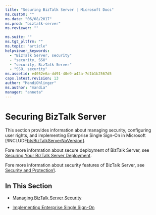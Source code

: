 ```yaml
---
title: "Securing BizTalk Server | Microsoft Docs"
ms.custom: ""
ms.date: "06/08/2017"
ms.prod: "biztalk-server"
ms.reviewer: ""

ms.suite: ""
ms.tgt_pltfrm: ""
ms.topic: "article"
helpviewer_keywords: 
  - "BizTalk Server, security"
  - "security, SSO"
  - "security, BizTalk Server"
  - "SSO, security"
ms.assetid: e4052e6a-dd91-40e9-a42a-7d1b1b2567d5
caps.latest.revision: 13
author: "MandiOhlinger"
ms.author: "mandia"
manager: "anneta"
---
```

# Securing BizTalk Server
This section provides information about managing security, configuring user rights, and implementing Enterprise Single Sign-On in Microsoft [!INCLUDE[btsBizTalkServerNoVersion](../includes/btsbiztalkservernoversion-md.md)].  
  
 Fore more information about secure deployment of BizTalk Server, see [Securing Your BizTalk Server Deployment](../install-and-config-guides/securing-your-biztalk-server-deployment.md).  
  
 Fore more information about security features of BizTalk Server, see [Security and Protection1](https://msdn.microsoft.com/library/dn149557.aspx).  
  
## In This Section  
  
-   [Managing BizTalk Server Security](../core/managing-biztalk-server-security.md)  
  
-   [Implementing Enterprise Single Sign-On](../core/implementing-enterprise-single-sign-on.md)
